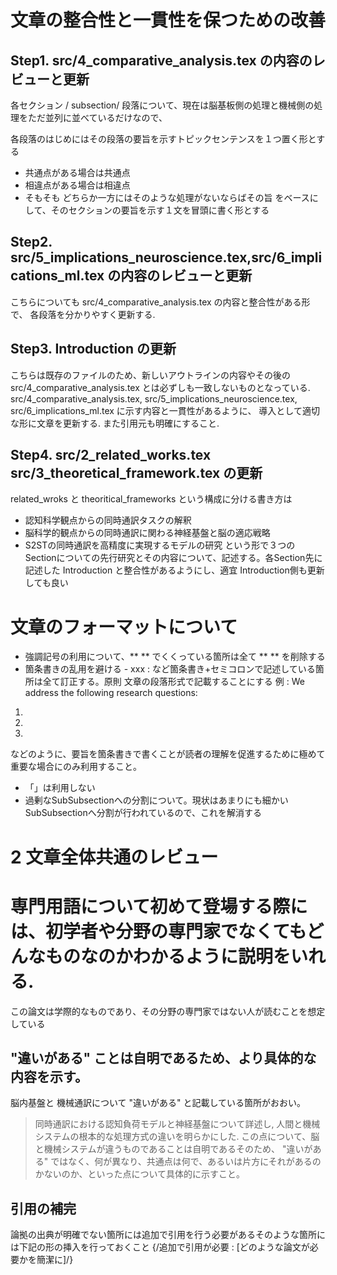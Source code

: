 
# 文章の整合性と一貫性を保つための改善
## Step1. src/4_comparative_analysis.tex の内容のレビューと更新
各セクション / subsection/ 段落について、現在は脳基板側の処理と機械側の処理をただ並列に並べているだけなので、

各段落のはじめにはその段落の要旨を示すトピックセンテンスを１つ置く形とする
- 共通点がある場合は共通点
- 相違点がある場合は相違点
- そもそも どちらか一方にはそのような処理がないならばその旨
をベースにして、そのセクションの要旨を示す１文を冒頭に書く形とする

## Step2. src/5_implications_neuroscience.tex,src/6_implications_ml.tex の内容のレビューと更新
こちらについても
src/4_comparative_analysis.tex の内容と整合性がある形で、
各段落を分かりやすく更新する.

## Step3. Introduction の更新
こちらは既存のファイルのため、新しいアウトラインの内容やその後の src/4_comparative_analysis.tex とは必ずしも一致しないものとなっている.
src/4_comparative_analysis.tex, src/5_implications_neuroscience.tex, src/6_implications_ml.tex に示す内容と一貫性があるように、
導入として適切な形に文章を更新する.
また引用元も明確にすること.

## Step4. src/2_related_works.tex src/3_theoretical_framework.tex の更新
related_wroks と theoritical_frameworks という構成に分ける書き方は
- 認知科学観点からの同時通訳タスクの解釈
- 脳科学的観点からの同時通訳に関わる神経基盤と脳の適応戦略
- S2STの同時通訳を高精度に実現するモデルの研究
という形で３つのSectionについての先行研究とその内容について、記述する。各Section先に記述した Introduction と整合性があるようにし、適宜 Introduction側も更新しても良い


# 文章のフォーマットについて
- 強調記号の利用について、** ** でくくっている箇所は全て ** ** を削除する
- 箇条書きの乱用を避ける - xxx : など箇条書き+セミコロンで記述している箇所は全て訂正する。原則 文章の段落形式で記載することにする
例 : 
We address the following research questions: 
1.
2.
3. 
などのように、要旨を箇条書きで書くことが読者の理解を促進するために極めて重要な場合にのみ利用すること。
- 「」は利用しない
- 過剰なSubSubsectionへの分割について。現状はあまりにも細かいSubSubsectionへ分割が行われているので、これを解消する

# 2 文章全体共通のレビュー
# 専門用語について初めて登場する際には、初学者や分野の専門家でなくてもどんなものなのかわかるように説明をいれる. 
この論文は学際的なものであり、その分野の専門家ではない人が読むことを想定している 

## "違いがある" ことは自明であるため、より具体的な内容を示す。
脳内基盤と 機械通訳について "違いがある" と記載している箇所がおおい。
> 同時通訳における認知負荷モデルと神経基盤について詳述し, 人間と機械システムの根本的な処理方式の違いを明らかにした.
この点について、脳と機械システムが違うものであることは自明であるそのため、
"違いがある" ではなく、何が異なり、共通点は何で、あるいは片方にそれがあるのかないのか、といった点について具体的に示すこと。

## 引用の補完
論拠の出典が明確でない箇所には追加で引用を行う必要があるそのような箇所には下記の形の挿入を行っておくこと
{/追加で引用が必要 : [どのような論文が必要かを簡潔に]/} 

